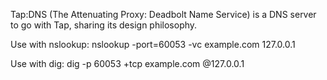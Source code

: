 Tap:DNS (The Attenuating Proxy: Deadbolt Name Service) is a DNS server to go with Tap, sharing its design philosophy.

Use with nslookup:
nslookup -port=60053 -vc example.com 127.0.0.1

Use with dig:
dig -p 60053 +tcp example.com @127.0.0.1 
